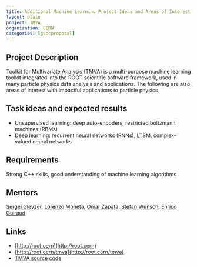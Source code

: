 ```yaml
---
title: Additional Machine Learning Project Ideas and Areas of Interest
layout: plain
project: TMVA
organization: CERN
categories: [gsocproposal]
---
```


## Project Description
Toolkit for Multivariate Analysis (TMVA) is a multi-purpose machine learning toolkit integrated into the ROOT scientific software framework, used in many particle physics data analysis and applications. The following are also areas of interest with impactful applications to particle physics

## Task ideas and expected results

  * Unsupervised learning: deep auto-encoders, restricted boltzmann machines (RBMs)
  * Deep learning: recurrent neural networks (RNNs), LTSM, complex-valued neural networks

## Requirements
Strong C++ skills, good understanding of machine learning algorithms

## Mentors
 <a href="mailto:sft-gsoc-AT-cern-dot-ch?subject=Other%20Machine%20Learning%20Projects%20in%20TMVA">Sergei Gleyzer</a>​, 
 <a href="mailto:sft-gsoc-AT-cern-dot-ch?subject=Other%20Machine%20Learning%20Projects%20in%20TMVA">Lorenzo Moneta</a>​, 
 <a href="mailto:sft-gsoc-AT-cern-dot-ch?subject=Other%20Machine%20Learning%20Projects%20in%20TMVA">Omar Zapata</a>​, 
 <a href="mailto:sft-gsoc-AT-cern-dot-ch?subject=Other%20Machine%20Learning%20Projects%20in%20TMVA">Stefan Wunsch</a>​, 
 <a href="mailto:sft-gsoc-AT-cern-dot-ch?subject=Other%20Machine%20Learning%20Projects%20in%20TMVA">Enrico Guiraud</a><br />

## Links

  * [http://root.cern](http://root.cern)
  * [http://root.cern/tmva](http://root.cern/tmva)
  * [TMVA source code](https://github.com/root-mirror/root/tree/master/tmva)

